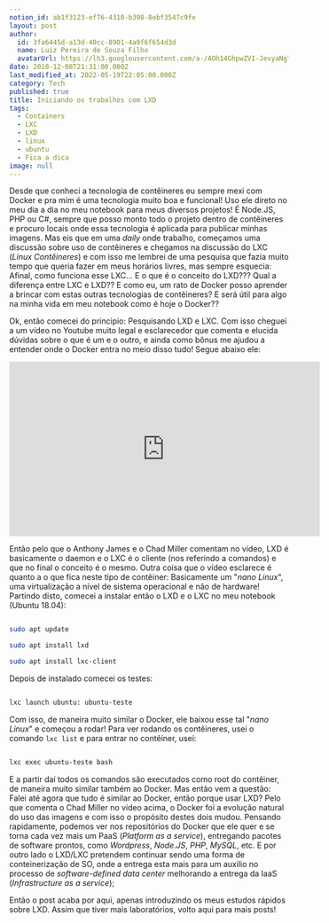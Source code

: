 ```yaml
---
notion_id: ab1f3123-ef76-4310-b398-8ebf3547c9fe
layout: post
author:
  id: 3fa6445d-a13d-40cc-8901-4a9f6f654d3d
  name: Luiz Pereira de Souza Filho
  avatarUrl: https://lh3.googleusercontent.com/a-/AOh14GhpwZVI-JevyaNgTdlrOT6YN20cI6V9Kxtq38Ij8AQ=s100
date: 2018-12-08T21:31:00.000Z
last_modified_at: 2022-05-19T22:05:00.000Z
category: Tech
published: true
title: Iniciando os trabalhos com LXD
tags:
  - Containers
  - LXC
  - LXD
  - linux
  - ubuntu
  - Fica a dica
image: null
---
```


Desde que conheci a tecnologia de contêineres eu sempre mexi com Docker e pra mim é uma tecnologia muito boa e funcional! Uso ele direto no meu dia a dia no meu notebook para meus diversos projetos! É Node.JS, PHP ou C#, sempre que posso monto todo o projeto dentro de contêineres e procuro locais onde essa tecnologia é aplicada para publicar minhas imagens. Mas eis que em uma *daily* onde trabalho, começamos uma discussão sobre uso de contêineres e chegamos na discussão do LXC (*Linux Contêineres*) e com isso me lembrei de uma pesquisa que fazia muito tempo que queria fazer em meus horários livres, mas sempre esquecia: Afinal, como funciona esse LXC... E o que é o conceito do LXD??? Qual a diferença entre LXC e LXD?? E como eu, um rato de Docker posso aprender a brincar com estas outras tecnologias de contêineres? E será útil para algo na minha vida em meu notebook como é hoje o Docker??

Ok, então comecei do principio: Pesquisando LXD e LXC. Com isso cheguei a um vídeo no Youtube muito legal e esclarecedor que comenta e elucida dúvidas sobre o que é um e o outro, e ainda como bônus me ajudou a entender onde o Docker entra no meio disso tudo! Segue abaixo ele:

<iframe width="560" height="315" src="https://www.youtube.com/embed/GYppOyCbM68" frameborder="0" allow="accelerometer; autoplay; encrypted-media; gyroscope; picture-in-picture" allowfullscreen></iframe>

Então pelo que o Anthony James e o Chad Miller comentam no vídeo, LXD é basicamente o daemon e o LXC é o cliente (nos referindo a comandos) e que no final o conceito é o mesmo. Outra coisa que o vídeo esclarece é quanto a o que fica neste tipo de contêiner: Basicamente um "*nano Linux*", uma virtualização a nível de sistema operacional e não de hardware! Partindo disto, comecei a instalar então o LXD e o LXC no meu notebook (Ubuntu 18.04):

```bash

sudo apt update

sudo apt install lxd

sudo apt install lxc-client

```

Depois de instalado comecei os testes:

```bash

lxc launch ubuntu: ubuntu-teste

```

Com isso, de maneira muito similar o Docker, ele baixou esse tal "*nano Linux*" e começou a rodar! Para ver rodando os contêineres, usei o comando `lxc list` e para entrar no contêiner, usei:

```bash

lxc exec ubuntu-teste bash

```

E a partir daí todos os comandos são executados como root do contêiner, de maneira muito similar também ao Docker. Mas então vem a questão: Falei até agora que tudo é similar ao Docker, então porque usar LXD? Pelo que comenta o Chad Miller no vídeo acima, o Docker foi a evolução natural do uso das imagens e com isso o propósito destes dois mudou. Pensando rapidamente, podemos ver nos repositórios do Docker que ele quer e se torna cada vez mais um PaaS (*Platform as a service*), entregando pacotes de software prontos, como *Wordpress*, *Node.JS*, *PHP*, *MySQL*, etc. E por outro lado o LXD/LXC pretendem continuar sendo uma forma de conteinerização de SO, onde a entrega esta mais para um auxilio no processo de *software-defined data center* melhorando a entrega da IaaS (*Infrastructure as a service*);

Então o post acaba por aqui, apenas introduzindo os meus estudos rápidos sobre LXD. Assim que tiver mais laboratórios, volto aqui para mais posts!

